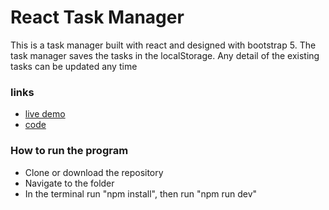 # React Task Manager
This is a task manager built with react and designed with bootstrap 5. The task manager saves the tasks in the localStorage. Any detail of the existing tasks can be updated any time

### links
- [live demo](https://task-manager-react-app.netlify.app/)
- [code](https://github.com/S-Alif/react-task-manager)

### How to run the program
- Clone or download the repository
- Navigate to the folder
- In the terminal run "npm install", then run "npm run dev"
